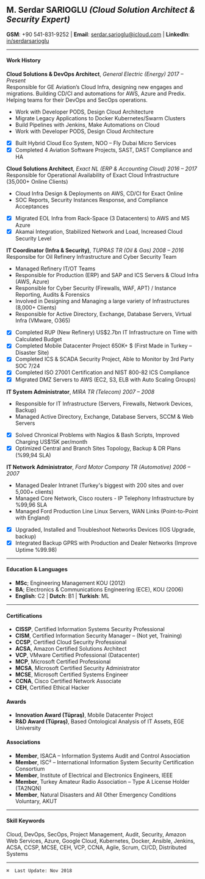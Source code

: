 ## M. Serdar SARIOGLU _(Cloud Solution Architect & Security Expert)_
**GSM**: +90 541-831-9252 | **Email**: serdar.sarioglu@icloud.com | **LinkedIn**: [in/serdarsarioglu](https://www.linkedin.com/in/serdarsarioglu/)

---
#### Work History
**Cloud Solutions & DevOps Architect**, _General Electric (Energy) 2017 – Present_<br />
Responsible for GE Aviation’s Cloud Infra, designing new engages and migrations. Building CD/CI and automations for AWS, Azure and Predix. Helping teams for their DevOps and SecOps operations.

  * Work with Developer PODS, Design Cloud Architecture
  * Migrate Legacy Applications to Docker Kubernetes/Swarm Clusters
  * Build Pipelines with Jenkins, Make Automations on Cloud
  * Work with Developer PODS, Design Cloud Architecture

- [x] Built Hybrid Cloud Eco System, NOO – Fly Dubai Micro Services
- [x] Completed 4 Aviation Software Projects, SAST, DAST Compliance and HA

**Cloud Solutions Architect**, _Exact NL (ERP & Accounting Cloud) 2016 – 2017_<br />
Responsible for Operational Availability of Exact Cloud Infrastructure (35,000+ Online Clients)

  * Cloud Infra Design & Deployments on AWS, CD/CI for Exact Online
  * SOC Reports, Security Instances Response, and Compliance Acceptances

- [x] Migrated EOL Infra from Rack-Space (3 Datacenters) to AWS and MS Azure
- [x] Akamai Integration, Stabilized Network and Load, Increased Cloud Security Level

**IT Coordinator (Infra & Security)**, _TUPRAS TR (Oil & Gas) 2008 – 2016_<br />
Responsibe for Oil Refinery Infrastructure and Cyber Security Team
  * Managed Refinery IT/OT Teams
  * Responsible for Production (ERP) and SAP and ICS Servers & Cloud Infra (AWS, Azure)
  * Responsible for Cyber Security (Firewalls, WAF, APT) / Instance Reporting, Audits & Forensics
  * Involved in Designing and Managing a large variety of Infrastructures (8,000+ Clients)
  * Responsible for Active Directory, Exchange, Database Servers, Virtual Infra (VMware, O365)

- [x] Completed RUP (New Refinery) US$2.7bn IT Infrastructure on Time with Calculated Budget
- [x] Completed Mobile Datacenter Project 650K+ $ (First Made in Turkey – Disaster Site)
- [x] Completed ICS & SCADA Security Project, Able to Monitor by 3rd Party SOC 7/24
- [x] Completed ISO 27001 Certification and NIST 800-82 ICS Compliance
- [x] Migrated DMZ Servers to AWS (EC2, S3, ELB with Auto Scaling Groups)

**IT System Administrator**, _MIRA TR (Telecom) 2007 – 2008_
  * Responsible for IT Infrastructure (Servers, Firewalls, Network Devices, Backup)
  * Managed Active Directory, Exchange, Database Servers, SCCM & Web Servers

- [x] Solved Chronical Problems with Nagios & Bash Scripts, Improved Charging US$15K per/month
- [x] Optimized Central and Branch Sites Topology, Backup & DR Plans (%99,94 SLA)

**IT Network Administrator**, _Ford Motor Company TR (Automotive) 2006 – 2007_
  * Managed Dealer Intranet (Turkey's biggest with 200 sites and over 5,000+ clients)
  * Managed Core Network, Cisco routers - IP Telephony Infrastructure by %99,96 SLA
  * Managed Ford Production Line Linux Servers, WAN Links (Point-to-Point with England)

- [x] Upgraded, Installed and Troubleshoot Networks Devices (IOS Upgrade, backup)
- [x] Integrated Backup GPRS with Production and Dealer Networks (Improve Uptime %99.98)

---
#### Education & Languages
  * **MSc**; Engineering Management KOU (2012)
  * **BA**; Electronics & Communications Engineering (ECE), KOU (2006)
  * **English**: C2 | **Dutch**: B1 | **Turkish**: ML

---  
#### Certifications
* **CISSP**, Certified Information Systems Security Professional
* **CISM**, Certified Information Security Manager – (Not yet, Training)
* **CCSP**, Certified Cloud Security Professional
* **ACSA**, Amazon Certified Solutions Architect
* **VCP**, VMware Certified Professional (Datacenter)
* **MCP**, Microsoft Certified Professional
* **MCSA**, Microsoft Certified Security Administrator
* **MCSE**, Microsoft Certified Systems Engineer
* **CCNA**, Cisco Certified Network Associate
* **CEH**, Certified Ethical Hacker

#### Awards
* **Innovation Award (Tüpraş)**, Mobile Datacenter Project
* **R&D Award (Tüpraş)**, Based Ontological Analysis of IT Assets, EGE University

#### Associations
* **Member**, ISACA – Information Systems Audit and Control Association
* **Member**, ISC² – International Information System Security Certification Consortium
* **Member**, Institute of Electrical and Electronics Engineers, IEEE
* **Member**, Turkey Amateur Radio Association – Type A License Holder (TA2NQN)
* **Member**, Natural Disasters and All Other Emergency Conditions Voluntary, AKUT

---
#### Skill Keywords
Cloud, DevOps, SecOps, Project Management, Audit, Security, Amazon Web Services, Azure, Google Cloud, Kubernetes, Docker, Ansible, Jenkins, ACSA, CCSP, MCSE, CEH, VCP, CCNA, Agile, Scrum, CI/CD, Distributed Systems

---
`⌘  Last Update: Nov 2018`
